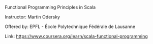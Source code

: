 Functional Programming Principles in Scala

Instructor: Martin Odersky

Offered by: EPFL - École Polytechnique Fédérale de Lausanne

Link: https://www.coursera.org/learn/scala-functional-programming
